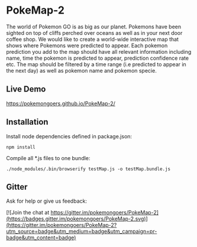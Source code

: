 # PokeMap-2

The world of Pokemon GO is as big as our planet. Pokemons have been sighted on top of cliffs perched over oceans as well as in your next door coffee shop. We would like to create a world-wide interactive map that shows where Pokemons were predicted to appear. Each pokemon prediction you add to the map should have all relevant information including name, time the pokemon is predicted to appear, prediction confidence rate etc. The map should be filtered by a time range (i.e predicted to appear in the next day) as well as pokemon name and pokemon specie.

## Live Demo

https://pokemongoers.github.io/PokeMap-2/

## Installation
Install node dependencies defined in package.json:
```shell
npm install
```
Compile all *.js files to one bundle:
```shell
./node_modules/.bin/browserify testMap.js -o testMap.bundle.js
```

## Gitter
Ask for help or give us feedback:

[![Join the chat at https://gitter.im/pokemongoers/PokeMap-2](https://badges.gitter.im/pokemongoers/PokeMap-2.svg)](https://gitter.im/pokemongoers/PokeMap-2?utm_source=badge&utm_medium=badge&utm_campaign=pr-badge&utm_content=badge)
